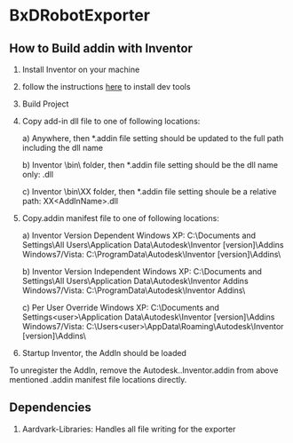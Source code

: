 # BxDRobotExporter

## How to Build addin with Inventor

1) Install Inventor on your machine
  
2) follow the instructions [here](http://help.autodesk.com/view/INVNTOR/2018/ENU/?guid=GUID-6FD7AA08-1E43-43FC-971B-5F20E56C8846than)  to install dev tools
  
3) Build Project

2) Copy add-in dll file to one of following locations: 

	a) Anywhere, then *.addin file <Assembly> setting should be updated to the full path including the dll name
		
	b) Inventor <InstallPath>\bin\ folder, then *.addin file <Assembly> setting should be the dll name only: <AddInName>.dll
		
	c) Inventor <InstallPath>\bin\XX folder, then *.addin file <Assembly> setting shoule be a relative path: XX\<AddInName>.dll

4) Copy.addin manifest file to one of following locations:

	a) Inventor Version Dependent
		Windows XP:
			C:\Documents and Settings\All Users\Application Data\Autodesk\Inventor [version]\Addins\
		Windows7/Vista:
			C:\ProgramData\Autodesk\Inventor [version]\Addins\

	b) Inventor Version Independent
		Windows XP:
			C:\Documents and Settings\All Users\Application Data\Autodesk\Inventor Addins\
		Windows7/Vista:
			C:\ProgramData\Autodesk\Inventor Addins\

	c) Per User Override
		Windows XP:
			C:\Documents and Settings\<user>\Application Data\Autodesk\Inventor [version]\Addins\
		Windows7/Vista:
			C:\Users\<user>\AppData\Roaming\Autodesk\Inventor [version]\Addins\

5) Startup Inventor, the AddIn should be loaded


To unregister the AddIn, remove the Autodesk.<AddInName>.Inventor.addin from above mentioned .addin manifest file locations directly.

## Dependencies
1) Aardvark-Libraries: Handles all file writing for the exporter
